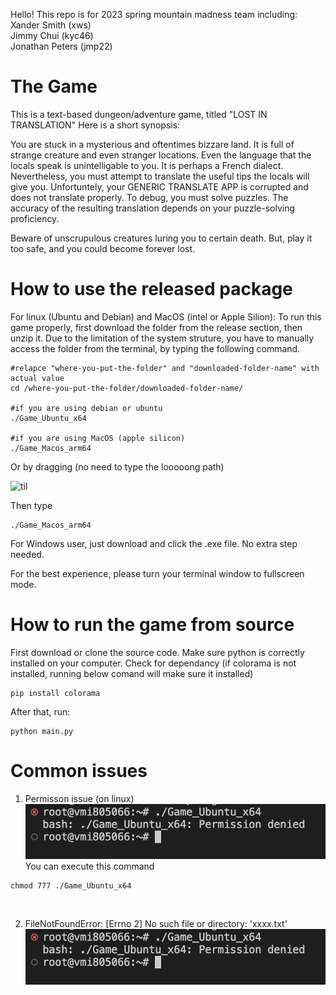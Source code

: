 <p>Hello! This repo is for 2023 spring mountain madness team including: <br>  
Xander Smith (xws)<br>  
Jimmy Chui (kyc46)<br>  
Jonathan Peters (jmp22) <br>  
</p>

# The Game

<p>
This is a text-based dungeon/adventure game, titled "LOST IN TRANSLATION"
Here is a short synopsis:
  
You are stuck in a mysterious and oftentimes bizzare land. It is full of strange creature and even stranger locations. Even the language that the locals speak is unintelligable to you. It is perhaps a French dialect. Nevertheless, you must attempt to translate the useful tips the locals will give you. Unfortuntely, your GENERIC TRANSLATE APP is corrupted and does not translate properly. To debug, you must solve puzzles. The accuracy of the resulting translation depends on your puzzle-solving proficiency. 

Beware of unscrupulous creatures luring you to certain death. But, play it too safe, and you could become forever lost.


</p>

# How to use the released package

<p>
  
For linux (Ubuntu and Debian) and MacOS (intel or Apple Silion):
To run this game properly, first download the folder from the release section, then unzip it. Due to the limitation of the system struture, you have to     manually access the folder from the terminal, by typing the following command.
    
    #relapce "where-you-put-the-folder" and "downloaded-folder-name" with actual value
    cd /where-you-put-the-folder/downloaded-folder-name/

    #if you are using debian or ubuntu
    ./Game_Ubuntu_x64

    #if you are using MacOS (apple silicon)
    ./Game_Macos_arm64
  

  Or by dragging (no need to type the looooong path)
  
  ![til](./assets/drag_example.gif)
  
  Then type
  
  ```
  ./Game_Macos_arm64
  ```
 
  
For Windows user, just download and click the .exe file. No extra step needed.
 
For the best experience, please turn your terminal window to fullscreen mode.
 
</p>

# How to run the game from source

<p>
  
First download or clone the source code. Make sure python is correctly installed on your computer.
Check for dependancy (if colorama is not installed, running below comand will make sure it installed)
```
pip install colorama
```
After that, run:
```
python main.py
```
  

</p>

# Common issues

<p>

1. Permisson issue (on linux) </br>
![til](./assets/permission_issue.png)</br>
You can execute this command
```
chmod 777 ./Game_Ubuntu_x64
``` 
</br>

2. FileNotFoundError: [Errno 2] No such file or directory: 'xxxx.txt'
![til](./assets/permission_issue.png)</br>


